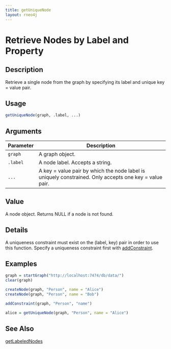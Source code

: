 ```yaml
---
title: getUniqueNode
layout: rneo4j
---
```


# Retrieve Nodes by Label and Property

## Description

Retrieve a single node from the graph by specifying its label and unique key = value pair.

## Usage

```r
getUniqueNode(graph, .label, ...)
```

## Arguments

| Parameter | Description     |
| --------- | --------------- |
| `graph`   | A graph object. |
| `.label`   | A node label. Accepts a string. |
| `...`     | A key = value pair by which the node label is uniquely constrained. Only accepts one key = value pair. |

## Value

A node object. Returns NULL if a node is not found.

## Details

A uniqueness constraint must exist on the (label, key) pair in order to use this function. Specify a uniqueness constraint first with [addConstraint](add-constraint.html).

## Examples

```r
graph = startGraph("http://localhost:7474/db/data/")
clear(graph)

createNode(graph, "Person", name = "Alice")
createNode(graph, "Person", name = "Bob")

addConstraint(graph, "Person", "name")

alice = getUniqueNode(graph, "Person", name = "Alice")
```

## See Also

[getLabeledNodes](get-labeled-nodes.html)